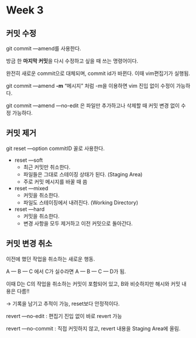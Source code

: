 # Week 3

## 커밋 수정

git commit —amend를 사용한다.

방금 한 **마지막 커밋**을 다시 수정하고 싶을 때 쓰는 명령어이다.

완전히 새로운 commit으로 대체되며, commit id가 바뀐다. 이때 vim편집기가 실행됨.

git commit —amend **-m** “메시지” 처럼 -m을 이용하면 vim 진입 없이 수정이 가능하다.

git commit —amend —no-edit 은 파일만 추가하고나 삭제할 때 커밋 변경 없이 수정 가능하다.

## 커밋 제거

git reset —option commitID 꼴로 사용한다.

- reset —soft
    - 최근 커밋만 취소한다.
    - 파일들은 그대로 스테이징 상태가 된다. (Staging Area)
    - 주로 커밋 메시지를 바꿀 때 씀
- reset —mixed
    - 커밋을 취소한다.
    - 파일도 스테이징에서 내려진다. (Working Directory)
- reset —hard
    - 커밋을 취소한다.
    - 변경 사항을 모두 제거하고 이전 커밋으로 돌아간다.

## 커밋 변경 취소

이전에 했던 작업을 취소하는 새로운 행동.

A — B — C 에서 C가 실수라면 A — B — C — D가 됨.

이때 D는 C의 작업을 취소하는 커밋이 포함되어 있고, B와 비슷하지만 해시와 커밋 내용은 다름!!

→ 기록을 남기고 추적이 가능, reset보다 안정적이다.

revert —no-edit : 편집기 진입 없이 바로 revert 가능

revert —no-commit : 직접 커밋하지 않고, revert 내용을 Staging Area에 올림.